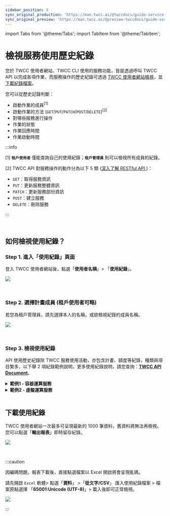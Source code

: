 ```yaml
---
sidebar_position: 8
sync_original_production: 'https://man.twcc.ai/@twccdocs/guide-service-user-activity-history-zh' 
sync_original_preview: 'https://man.twcc.ai/@preview-twccdocs/guide-service-user-activity-history-zh' 
---
```


import Tabs from '@theme/Tabs';
import TabItem from '@theme/TabItem';

# 檢視服務使用歷史紀錄

您於 TWCC 使用者網站、TWCC CLI 使用的服務功能，皆是透過呼叫 TWCC API 以完成各項作業，而服務操作的歷史紀錄可透過 [TWCC 使用者網站檢視](#如何檢視使用紀錄？)，並[下載紀錄檔案](#下載使用紀錄)。

您可以從歷史記錄判斷：

- 啟動作業的成員<sup>[1]</sup>
- 啟動作業的方法 (`GET`/`PUT`/`PATCH`/`POST`/`DELETE`)<sup>[2]</sup>
- 對哪些服務進行操作
- 作業的狀態
- 作業回應時間
- 作業啟動時間

:::info

[1] **`租戶使用者`** 僅能查詢自己的使用紀錄；**`租戶管理員`** 則可以檢視所有成員的紀錄。

[2] TWCC API 對服務操作的動作分為以下 5 類 ([<ins>深入了解 RESTful API </ins>](https://zh.wikipedia.org/wiki/%E8%A1%A8%E7%8E%B0%E5%B1%82%E7%8A%B6%E6%80%81%E8%BD%AC%E6%8D%A2))：
- `GET`：取得服務資訊
- `PUT`：更新服務整體資訊
- `PATCH`：更新服務部份資訊
- `POST`：建立服務
- `DELETE`：刪除服務

:::

<br/>


## 如何檢視使用紀錄？

### Step 1. 進入「使用紀錄」頁面

登入 TWCC 使用者網站後，點選「**使用者名稱**」> 「**使用紀錄**」。

![](https://cos.twcc.ai/SYS-MANUAL/uploads/upload_645207cc9ccf3e11a9fe98183549b3a6.png)

<br/>

### Step 2. 選擇計畫成員 (租戶使用者可略)

若您為租戶管理員，請先選擇本人的名稱，或欲檢視紀錄的成員名稱。

![](https://cos.twcc.ai/SYS-MANUAL/uploads/upload_96e7fb16ab8f6b92582ea3f752063e91.png)

<br/>

### Step 3. 檢視使用紀錄

API 使用歷史紀錄除 TWCC 服務使用活動，亦包含計畫、額度等紀錄，種類與項目繁多，以下舉 2 項紀錄範例說明，更多使用紀錄說明，請您查詢：**[TWCC API Document](https://man.twcc.ai/@twccdocs/api-main-zh)**。

<details>

<summary><b>範例1 - 容器運算服務</b></summary>

- 使用紀錄：如下表
- 紀錄說明：使用者於 `2021/07/21 14:45` 提出 **建立** (`POST`) **容器** (`k8s-taichung-default/sites`) 的請求，API 回應接收作業時間為 `0.746` 秒，請求成功 (`201`)，系統即將開始建立容器作業。

| 方法 | 路徑 | 狀態碼 |回應時間 (秒) |請求時間 |
| -------- | -------- | -------- |-------- |-------- |
| POST    | http://apigateway.twcc.ai:8000/api/v2/k8s-taichung-default/sites/     | 201     |0.746     |2021-07-21 14:45    |

</details>

<details>

<summary><b>範例2 - 虛擬運算服務</b></summary>

- 使用紀錄：如下表
- 紀錄說明：使用者於 `2021/07/21 22:20` 提出 **刪除** (`DELETE`) **虛擬運算個體 (ID: 1986546)** (`openstack-taichung-default-2/sites/1986546`) 的請求，API 回應接收作業時間為 `0.263` 秒，請求成功 (`200`)，系統即將開始刪除個體作業。

| 方法 | 路徑 | 狀態碼 |回應時間 (秒) |請求時間 |
| -------- | -------- | -------- |-------- |-------- |
| DELETE    | 	http://apigateway.twcc.ai:8000/api/v3/openstack-taichung-default-2/sites/1986546/     | 200     |0.263     |2021-07-21 22:20    |

</details>

<br/>


## 下載使用紀錄

TWCC 使用者網站一次最多可呈現最新的 1000 筆資料，舊資料將無法再檢視。您可以點選「**輸出報表**」即時留存紀錄。

![](https://cos.twcc.ai/SYS-MANUAL/uploads/upload_5b367455ed76e27b9349159ab21f8f2e.png)

<br/>

:::caution

因編碼問題，報表下載後，直接點選檔案以 Excel 開啟將會呈現亂碼。

請先開啟 `Excel` 軟體> 點選「**資料**」 >「**從文字/CSV**」 匯入使用紀錄檔案 > 檔案原點選擇 「**65001:Unicode (UTF-8)**」> 載入後即可正常檢視。

![](https://cos.twcc.ai/SYS-MANUAL/uploads/upload_53e0296e819d45e4da8b39c60d17c44c.png)

:::
